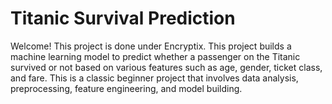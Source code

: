 # Titanic Survival Prediction

Welcome! This project is done under Encryptix. This project builds a machine learning model to predict whether a passenger on the Titanic survived or not based on various features such as age, gender, ticket class, and fare. This is a classic beginner project that involves data analysis, preprocessing, feature engineering, and model building.
